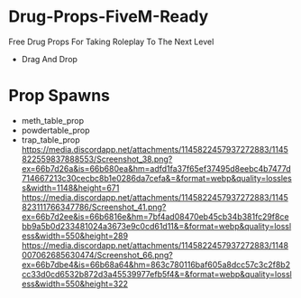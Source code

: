 # Drug-Props-FiveM-Ready
Free Drug Props For Taking Roleplay To The Next Level
- Drag And Drop
# Prop Spawns
- meth_table_prop
- powdertable_prop
- trap_table_prop
https://media.discordapp.net/attachments/1145822457937272883/1145822559837888553/Screenshot_38.png?ex=66b7d26a&is=66b680ea&hm=adfd1fa37f65ef37495d8eebc4b7477d714667213c30cecbc8b1e0286da7cefa&=&format=webp&quality=lossless&width=1148&height=671
https://media.discordapp.net/attachments/1145822457937272883/1145823111766347786/Screenshot_41.png?ex=66b7d2ee&is=66b6816e&hm=7bf4ad08470eb45cb34b381fc29f8cebb9a5b0d233481024a3673e9c0cd61d11&=&format=webp&quality=lossless&width=550&height=289
https://media.discordapp.net/attachments/1145822457937272883/1148007062685630474/Screenshot_66.png?ex=66b7dbe4&is=66b68a64&hm=863c780116baf605a8dcc57c3c2f8b2cc33d0cd6532b872d3a45539977efb5f4&=&format=webp&quality=lossless&width=550&height=322
